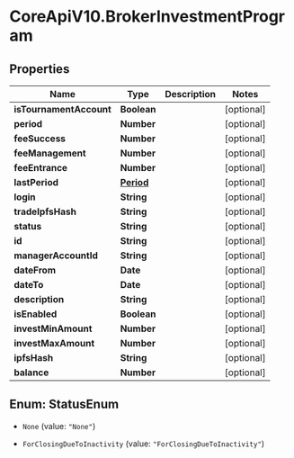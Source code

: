 # CoreApiV10.BrokerInvestmentProgram

## Properties
Name | Type | Description | Notes
------------ | ------------- | ------------- | -------------
**isTournamentAccount** | **Boolean** |  | [optional] 
**period** | **Number** |  | [optional] 
**feeSuccess** | **Number** |  | [optional] 
**feeManagement** | **Number** |  | [optional] 
**feeEntrance** | **Number** |  | [optional] 
**lastPeriod** | [**Period**](Period.md) |  | [optional] 
**login** | **String** |  | [optional] 
**tradeIpfsHash** | **String** |  | [optional] 
**status** | **String** |  | [optional] 
**id** | **String** |  | [optional] 
**managerAccountId** | **String** |  | [optional] 
**dateFrom** | **Date** |  | [optional] 
**dateTo** | **Date** |  | [optional] 
**description** | **String** |  | [optional] 
**isEnabled** | **Boolean** |  | [optional] 
**investMinAmount** | **Number** |  | [optional] 
**investMaxAmount** | **Number** |  | [optional] 
**ipfsHash** | **String** |  | [optional] 
**balance** | **Number** |  | [optional] 


<a name="StatusEnum"></a>
## Enum: StatusEnum


* `None` (value: `"None"`)

* `ForClosingDueToInactivity` (value: `"ForClosingDueToInactivity"`)




